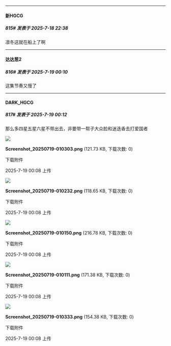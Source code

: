 ﻿
*****

####  新HGCG  
##### 815#       发表于 2025-7-18 22:38

凛冬这就在船上了啊


*****

####  达达葱2  
##### 816#       发表于 2025-7-19 00:10

这集节奏又慢了

*****

####  DARK_HGCG  
##### 817#       发表于 2025-7-19 00:12

那么多四星五星六星不带出去，非要带一帮子大众脸和迷迭香去打爱国者

<img src="https://img.stage1st.com/forum/202507/19/000815b6nrww7wrrb86i8y.png" referrerpolicy="no-referrer">

<strong>Screenshot_20250719-010303.png</strong> (121.73 KB, 下载次数: 0)

下载附件

2025-7-19 00:08 上传

<img src="https://img.stage1st.com/forum/202507/19/000815m428hh7bzh1suseh.png" referrerpolicy="no-referrer">

<strong>Screenshot_20250719-010232.png</strong> (118.65 KB, 下载次数: 0)

下载附件

2025-7-19 00:08 上传

<img src="https://img.stage1st.com/forum/202507/19/000816oxj1o5l2xm7vpp9d.png" referrerpolicy="no-referrer">

<strong>Screenshot_20250719-010150.png</strong> (216.78 KB, 下载次数: 0)

下载附件

2025-7-19 00:08 上传

<img src="https://img.stage1st.com/forum/202507/19/000816lhuiuui7272yeuur.png" referrerpolicy="no-referrer">

<strong>Screenshot_20250719-010111.png</strong> (171.38 KB, 下载次数: 0)

下载附件

2025-7-19 00:08 上传

<img src="https://img.stage1st.com/forum/202507/19/000815t39di9gpz1i6biin.png" referrerpolicy="no-referrer">

<strong>Screenshot_20250719-010333.png</strong> (154.38 KB, 下载次数: 0)

下载附件

2025-7-19 00:08 上传

